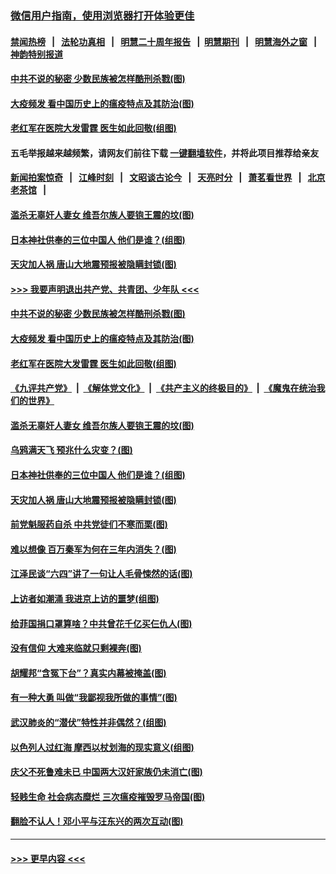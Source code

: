 ### [微信用户指南，使用浏览器打开体验更佳](https://github.com/gfw-breaker/banned-news1/blob/master/indexes/wechat-guide.md?t=0)
#### [禁闻热榜](热点新闻.md?t=0)  &nbsp;&nbsp;|&nbsp;&nbsp; [法轮功真相](https://github.com/gfw-breaker/truth/blob/master/README.md?t=0) &nbsp;&nbsp;|&nbsp;&nbsp; [明慧二十周年报告](https://github.com/gfw-breaker/mh-reports/blob/master/README.md?t=0) &nbsp;&nbsp;|&nbsp;&nbsp;[明慧期刊](https://github.com/gfw-breaker/mh-qikan) &nbsp;&nbsp;|&nbsp;&nbsp; [明慧海外之窗](https://github.com/gfw-breaker/mh-news/blob/master/README.md?t=0) &nbsp;&nbsp;|&nbsp;&nbsp; [神韵特别报道](https://github.com/gfw-breaker/mh-news/blob/master/shenyun.md?t=0)
#### [中共不说的秘密 少数民族被怎样酷刑杀戮(图)](../pages/p6/922254.md?t=02082311) 
#### [大疫频发 看中国历史上的瘟疫特点及其防治(图)](../pages/p6/921239.md?t=02082311) 
#### [老红军在医院大发雷霆 医生如此回敬(组图)](../pages/p6/921788.md?t=02082311) 
#### 五毛举报越来越频繁，请网友们前往下载 [一键翻墙软件](https://github.com/gfw-breaker/ssr-accounts)，并将此项目推荐给亲友
#### [新闻拍案惊奇](https://github.com/gfw-breaker/banned-news1/blob/master/pages/link4.md) &nbsp;&nbsp;|&nbsp;&nbsp; [江峰时刻](https://github.com/gfw-breaker/banned-news1/blob/master/pages/link4.md) &nbsp;&nbsp;|&nbsp;&nbsp; [文昭谈古论今](https://github.com/gfw-breaker/banned-news1/blob/master/pages/link4.md) &nbsp;&nbsp;|&nbsp;&nbsp; [天亮时分](https://github.com/gfw-breaker/banned-news1/blob/master/pages/link4.md) &nbsp;&nbsp;|&nbsp;&nbsp; [萧茗看世界](https://github.com/gfw-breaker/banned-news1/blob/master/pages/link4.md) &nbsp;&nbsp;|&nbsp;&nbsp; [北京老茶馆](https://github.com/gfw-breaker/banned-news1/blob/master/pages/link4.md) &nbsp;&nbsp;|&nbsp;&nbsp; 
#### [滥杀无辜奸人妻女 维吾尔族人要铇王震的坟(图)](../pages/p6/922253.md?t=02082311) 
#### [日本神社供奉的三位中国人 他们是谁？(组图)](../pages/p6/921987.md?t=02082311) 
#### [天灾加人祸 唐山大地震预报被隐瞒封锁(图)](../pages/p6/921901.md?t=02082311) 
#### [>>> 我要声明退出共产党、共青团、少年队 <<<](https://github.com/begood0513/goodnews/blob/master/quit/letter.md) 
#### [中共不说的秘密 少数民族被怎样酷刑杀戮(图)](../pages/p6/922254.md?t=02082311) 
#### [大疫频发 看中国历史上的瘟疫特点及其防治(图)](../pages/p6/921239.md?t=02082311) 
#### [老红军在医院大发雷霆 医生如此回敬(组图)](../pages/p6/921788.md?t=02082311) 
#### [《九评共产党》](https://github.com/begood0513/9ping.md/blob/master/README.md) &nbsp;|&nbsp; [《解体党文化》](../../../../jtdwh.md/blob/master/README.md)  &nbsp;|&nbsp; [《共产主义的终极目的》](../../../../gczydzjmd.md/blob/master/README.md) &nbsp;|&nbsp; [《魔鬼在统治我们的世界》](../../../../mgztzwmdsj.md/blob/master/README.md) 
#### [滥杀无辜奸人妻女 维吾尔族人要铇王震的坟(图)](../pages/p6/922253.md?t=02082311) 
#### [乌鸦满天飞 预兆什么灾变？(图)](../pages/p6/922250.md?t=02082311) 
#### [日本神社供奉的三位中国人 他们是谁？(组图)](../pages/p6/921987.md?t=02082311) 
#### [天灾加人祸 唐山大地震预报被隐瞒封锁(图)](../pages/p6/921901.md?t=02082311) 
#### [前党魁服药自杀 中共党徒们不寒而栗(图)](../pages/p6/921966.md?t=02082311) 
#### [难以想像 百万秦军为何在三年内消失？(图)](../pages/p6/921851.md?t=02082311) 
#### [江泽民谈“六四”讲了一句让人毛骨悚然的话(图)](../pages/p6/921002.md?t=02082311) 
#### [上访者如潮涌 我进京上访的噩梦(组图)](../pages/p6/921336.md?t=02082311) 
#### [给菲国捐口罩算啥？中共曾花千亿买仨仇人(图)](../pages/p6/921961.md?t=02082311) 
#### [没有信仰 大难来临就只剩裸奔(图)](../pages/p6/921715.md?t=02082311) 
#### [胡耀邦“含冤下台”？真实内幕被掩盖(图)](../pages/p6/919429.md?t=02082311) 
#### [有一种大勇 叫做“我鄙视我所做的事情”(图)](../pages/p6/921707.md?t=02082311) 
#### [武汉肺炎的“潜伏”特性并非偶然？(组图)](../pages/p6/921829.md?t=02082311) 
#### [以色列人过红海 摩西以杖划海的现实意义(组图)](../pages/p6/921603.md?t=02082311) 
#### [庆父不死鲁难未已 中国两大汉奸家族仍未消亡(图)](../pages/p6/921660.md?t=02082311) 
#### [轻贱生命 社会病态糜烂 三次瘟疫摧毁罗马帝国(图)](../pages/p6/921405.md?t=02082311) 
#### [翻脸不认人！邓小平与汪东兴的两次互动(图)](../pages/p6/918612.md?t=02082311) 

----
#### [ >>> 更早内容 <<< ](../indexes/p6-earlier.md)
